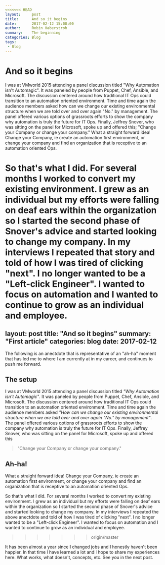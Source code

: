 ```yaml
---
<<<<<<< HEAD
layout:     post
title:      And so it begins
date:       2017-02-12 15:00:00
author:     Robin Haberstroh
summary:    The beginning
categories: Blog
tags:
 - Blog
---
```


# And so it begins

I was at VMworld 2015 attending a panel discussion titled "Why Automation isn't Automagic". It was paneled by  people from Puppet, Chef, Ansible, and Microsoft. The discussion centered around how traditional IT Ops could transition to an automation oriented environment. Time and time again the audience members asked how can we change our existing environmental structure when we are told over and over again "No." by management. The panel offered various options of grassroots efforts to show the company why automation is truly the future for IT Ops. Finally, Jeffrey Snover, who was sitting on the panel for Microsoft, spoke up and offered this; "Change your Company or change your company." What a straight forward idea! Change your Company, ie create an automation first environment, or change your company and find an organization that is receptive to an automation 
oriented Ops.

So that's what I did. For several months I worked to convert my existing environment. I grew as an individual but my efforts were falling on deaf ears within the organization so I started the second phase of Snover's advice and started looking to change my company. In my interviews I repeated that story and told of how I was tired of clicking "next". I no longer wanted to be a "Left-click Engineer". I wanted to focus on automation and I wanted to continue to grow as an individual and employee.
=======
layout: post
title: "And so it begins"
summary: "First article"
categories: blog
date: 2017-02-12
---

The following is an anectdote that is representative of an "ah-ha" moment that has led me to where I am currently at in my career, and continues to push me forward.

## The setup

I was at VMworld 2015 attending a panel discussion titled _"Why Automation isn't Automagic"_. It was paneled by people from Puppet, Chef, Ansible, and Microsoft. The discussion centered around how traditional IT Ops could transition to an automation oriented environment. Time and time again the audience members asked _"How can we change our existing environmental structure when we are told over and over again "No." by management"_. The panel offered various options of grassroots efforts to show the
company why automation is truly the future for IT Ops. Finally, Jeffrey Snover, who was sitting on the panel for Microsoft,
spoke up and offered this

> "Change your Company or change your company."

## Ah-ha!

What a straight forward idea! Change your Company, ie create an automation first environment, or change your company and find an organization that is receptive to an automation oriented Ops.

So that's what I did. For several months I worked to convert my existing environment. I grew as an individual but my efforts were falling on deaf ears within the organization so I started the second phase of Snover's advice and started looking to
change my company. In my interviews I repeated the above anectdote and told of how I was tired of clicking "next". I no longer wanted to be a "Left-click Engineer". I wanted to focus on automation and I wanted to continue to grow as an individual and employee.
>>>>>>> origin/master

It has been almost a year since I changed jobs and I honestly haven't been happier. In that time I have learned a lot and I hope to share my experiences here. What works, what doesn't, concepts, etc. See you in the next post.
